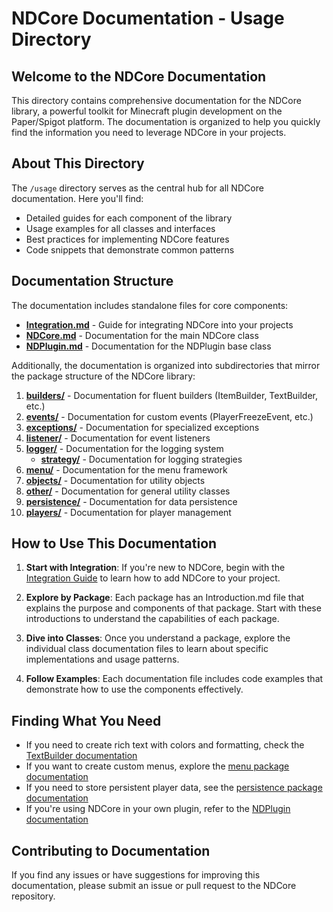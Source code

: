 # NDCore Documentation - Usage Directory

## Welcome to the NDCore Documentation

This directory contains comprehensive documentation for the NDCore library, a powerful toolkit for Minecraft plugin development on the Paper/Spigot platform. The documentation is organized to help you quickly find the information you need to leverage NDCore in your projects.

## About This Directory

The `/usage` directory serves as the central hub for all NDCore documentation. Here you'll find:

- Detailed guides for each component of the library
- Usage examples for all classes and interfaces
- Best practices for implementing NDCore features
- Code snippets that demonstrate common patterns

## Documentation Structure

The documentation includes standalone files for core components:

- [**Integration.md**](Integration.md) - Guide for integrating NDCore into your projects
- [**NDCore.md**](NDCore.md) - Documentation for the main NDCore class
- [**NDPlugin.md**](NDPlugin.md) - Documentation for the NDPlugin base class

Additionally, the documentation is organized into subdirectories that mirror the package structure of the NDCore
library:

1. [**builders/**](builders/Introduction.md) - Documentation for fluent builders (ItemBuilder, TextBuilder, etc.)
2. [**events/**](events/Introduction.md) - Documentation for custom events (PlayerFreezeEvent, etc.)
3. [**exceptions/**](exceptions/Introduction.md) - Documentation for specialized exceptions
4. [**listener/**](listener/Introduction.md) - Documentation for event listeners
5. [**logger/**](logger/Introduction.md) - Documentation for the logging system
   - [**strategy/**](logger/strategy/Introduction.md) - Documentation for logging strategies
6. [**menu/**](menu/Introduction.md) - Documentation for the menu framework
7. [**objects/**](objects/Introduction.md) - Documentation for utility objects
8. [**other/**](other/Introduction.md) - Documentation for general utility classes
9. [**persistence/**](persistence/Introduction.md) - Documentation for data persistence
10. [**players/**](players/Introduction.md) - Documentation for player management

## How to Use This Documentation

1. **Start with Integration**: If you're new to NDCore, begin with the [Integration Guide](Integration.md) to learn how to add NDCore to your project.

2. **Explore by Package**: Each package has an Introduction.md file that explains the purpose and components of that package. Start with these introductions to understand the capabilities of each package.

3. **Dive into Classes**: Once you understand a package, explore the individual class documentation files to learn about specific implementations and usage patterns.

4. **Follow Examples**: Each documentation file includes code examples that demonstrate how to use the components effectively.

## Finding What You Need

- If you need to create rich text with colors and formatting, check the [TextBuilder documentation](builders/TextBuilder.md)
- If you want to create custom menus, explore the [menu package documentation](menu/Introduction.md)
- If you need to store persistent player data, see the [persistence package documentation](persistence/Introduction.md)
- If you're using NDCore in your own plugin, refer to the [NDPlugin documentation](NDPlugin.md)

## Contributing to Documentation

If you find any issues or have suggestions for improving this documentation, please submit an issue or pull request to the NDCore repository.

